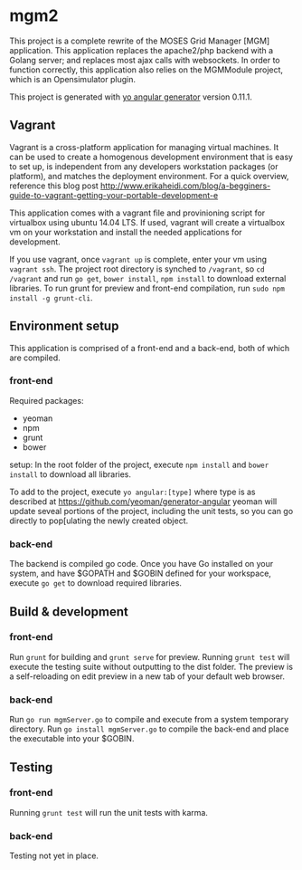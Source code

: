# mgm2

This project is a complete rewrite of the MOSES Grid Manager [MGM] application.  This application replaces the apache2/php backend with a Golang server; and replaces most ajax calls with websockets.  In order to function correctly, this application also relies on the MGMModule project, which is an Opensimulator plugin.

This project is generated with [yo angular generator](https://github.com/yeoman/generator-angular)
version 0.11.1.

## Vagrant

Vagrant is a cross-platform application for managing virtual machines.  It can be used to create a homogenous development environment that is easy to set up, is independent from any developers workstation packages (or platform), and matches the deployment environment.  For a quick overview, reference this blog post http://www.erikaheidi.com/blog/a-begginers-guide-to-vagrant-getting-your-portable-development-e

This application comes with a vagrant file and provinioning script for virtualbox using ubuntu 14.04 LTS.  If used, vagrant will create a virtualbox vm on your workstation and install the needed applications for development.

If you use vagrant, once `vagrant up` is complete, enter your vm using `vagrant ssh`.  The project root directory is synched to `/vagrant`, so `cd /vagrant` and run `go get`, `bower install`, `npm install` to download external libraries.  To run grunt for preview and front-end compilation, run `sudo npm install -g grunt-cli`.

## Environment setup

This application is comprised of a front-end and a back-end, both of which are compiled.

### front-end

Required packages:

* yeoman
* npm
* grunt
* bower

setup:  In the root folder of the project, execute `npm install` and `bower install` to download all libraries.

To add to the project, execute `yo angular:[type]` where type is as described at https://github.com/yeoman/generator-angular
yeoman will update seveal portions of the project, including the unit tests, so you can go directly to pop[ulating the newly created object.

### back-end

The backend is compiled go code.  Once you have Go installed on your system, and have $GOPATH and $GOBIN defined for your workspace, execute `go get` to download required libraries.

## Build & development

### front-end

Run `grunt` for building and `grunt serve` for preview.  Running `grunt test` will execute the testing suite without outputting to the dist folder.  The preview is a self-reloading on edit preview in a new tab of your default web browser.

### back-end

Run `go run mgmServer.go` to compile and execute from a system temporary directory.  Run `go install mgmServer.go` to compile the back-end and place the executable into your $GOBIN.

## Testing

### front-end
Running `grunt test` will run the unit tests with karma.

### back-end
Testing not yet in place.
